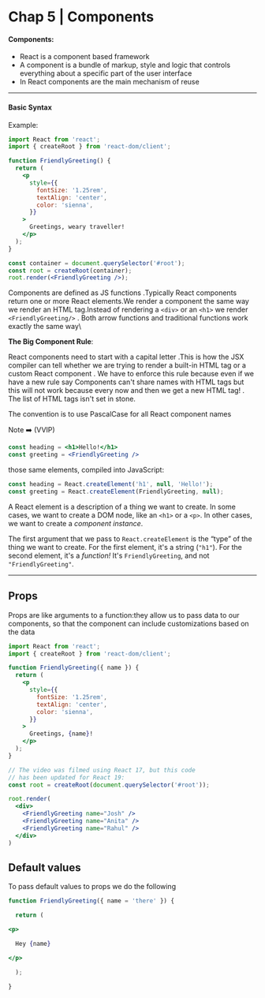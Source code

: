 # Chap 5 | Components

#### **Components**:

- React is a component based framework 
- A component is a bundle of markup, style and logic that controls everything about a specific part of the user interface
- In React components are the main mechanism of reuse

------

#### Basic Syntax

Example: 

```jsx
import React from 'react';
import { createRoot } from 'react-dom/client';

function FriendlyGreeting() {
  return (
    <p
      style={{
        fontSize: '1.25rem',
        textAlign: 'center',
        color: 'sienna',
      }}
    >
      Greetings, weary traveller!
    </p>
  );
}

const container = document.querySelector('#root');
const root = createRoot(container);
root.render(<FriendlyGreeting />);
```

Components are defined as JS functions .Typically React components return one or more React elements.We render a component the same way we render an HTML tag.Instead of rendering a `<div>` or an `<h1>` we render `<FriendlyGreeting/>` . Both arrow functions and traditional functions work exactly the same way\

**The Big Component Rule**:

React components need to start with a capital letter .This is how the JSX compiler can tell whether we are trying to render a built-in HTML tag or a custom React component  . We have to enforce this rule because even if we have a new rule say Components can't share names with HTML tags but this will not work because every now and then we get a new HTML tag! . The list of HTML tags isn't set in stone. 

The convention is to use PascalCase for all React component names

Note ➡️ (VVIP)

```jsx
const heading = <h1>Hello!</h1>
const greeting = <FriendlyGreeting />
```

those same elements, compiled into JavaScript:

```js
const heading = React.createElement('h1', null, 'Hello!');
const greeting = React.createElement(FriendlyGreeting, null);
```

A React element is a description of a thing we want to create. In some cases, we want to create a DOM node, like an `<h1>` or a `<p>`. In other cases, we want to create a *component instance*.

The first argument that we pass to `React.createElement` is the “type” of the thing we want to create. For the first element, it's a string (`"h1"`). For the second element, it's a *function!* It's `FriendlyGreeting`, and not `"FriendlyGreeting"`.

---

## Props

Props are like arguments to a function:they allow us to pass data to our components, so that the component can include customizations based on the data

```jsx
import React from 'react';
import { createRoot } from 'react-dom/client';

function FriendlyGreeting({ name }) {
  return (
    <p
      style={{
        fontSize: '1.25rem',
        textAlign: 'center',
        color: 'sienna',
      }}
    >
      Greetings, {name}!
    </p>
  );
}

// The video was filmed using React 17, but this code
// has been updated for React 19:
const root = createRoot(document.querySelector('#root'));

root.render(
  <div>
    <FriendlyGreeting name="Josh" />
    <FriendlyGreeting name="Anita" />
    <FriendlyGreeting name="Rahul" />
  </div>
)
```

## Default values

To pass default values to props we do the following 

```jsx
function FriendlyGreeting({ name = 'there' }) {

  return (

<p>

  Hey {name}

</p>

  );

}
```
